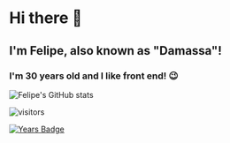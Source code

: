 # Hi there :metal: 
## I'm Felipe, also known as "Damassa"! 
### I'm 30 years old and I like front end! 😉

![Felipe's GitHub stats](https://github-readme-stats.vercel.app/api?username=damassa&show_icons=true&theme=midnight-purple)

![visitors](https://visitor-badge.glitch.me/badge?page_id=page.id&left_color=black&right_color=purple)

[![Years Badge](https://badges.pufler.dev/years/puf17640)](https://badges.pufler.dev)
